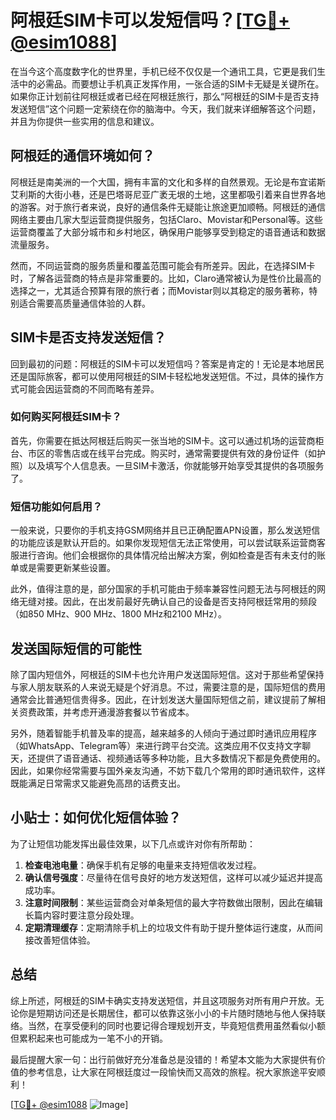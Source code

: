 # 阿根廷SIM卡可以发短信吗？[[TG💪+ @esim1088](https://t.me/s/esim1088)]

在当今这个高度数字化的世界里，手机已经不仅仅是一个通讯工具，它更是我们生活中的必需品。而要想让手机真正发挥作用，一张合适的SIM卡无疑是关键所在。如果你正计划前往阿根廷或者已经在阿根廷旅行，那么“阿根廷的SIM卡是否支持发送短信”这个问题一定萦绕在你的脑海中。今天，我们就来详细解答这个问题，并且为你提供一些实用的信息和建议。

## 阿根廷的通信环境如何？

阿根廷是南美洲的一个大国，拥有丰富的文化和多样的自然景观。无论是布宜诺斯艾利斯的大街小巷，还是巴塔哥尼亚广袤无垠的土地，这里都吸引着来自世界各地的游客。对于旅行者来说，良好的通信条件无疑能让旅途更加顺畅。阿根廷的通信网络主要由几家大型运营商提供服务，包括Claro、Movistar和Personal等。这些运营商覆盖了大部分城市和乡村地区，确保用户能够享受到稳定的语音通话和数据流量服务。

然而，不同运营商的服务质量和覆盖范围可能会有所差异。因此，在选择SIM卡时，了解各运营商的特点是非常重要的。比如，Claro通常被认为是性价比最高的选择之一，尤其适合预算有限的旅行者；而Movistar则以其稳定的服务著称，特别适合需要高质量通信体验的人群。

## SIM卡是否支持发送短信？

回到最初的问题：阿根廷的SIM卡可以发短信吗？答案是肯定的！无论是本地居民还是国际旅客，都可以使用阿根廷的SIM卡轻松地发送短信。不过，具体的操作方式可能会因运营商的不同而略有差异。

### 如何购买阿根廷SIM卡？

首先，你需要在抵达阿根廷后购买一张当地的SIM卡。这可以通过机场的运营商柜台、市区的零售店或在线平台完成。购买时，通常需要提供有效的身份证件（如护照）以及填写个人信息表。一旦SIM卡激活，你就能够开始享受其提供的各项服务了。

### 短信功能如何启用？

一般来说，只要你的手机支持GSM网络并且已正确配置APN设置，那么发送短信的功能应该是默认开启的。如果你发现短信无法正常使用，可以尝试联系运营商客服进行咨询。他们会根据你的具体情况给出解决方案，例如检查是否有未支付的账单或是需要更新某些设置。

此外，值得注意的是，部分国家的手机可能由于频率兼容性问题无法与阿根廷的网络无缝对接。因此，在出发前最好先确认自己的设备是否支持阿根廷常用的频段（如850 MHz、900 MHz、1800 MHz和2100 MHz）。

## 发送国际短信的可能性

除了国内短信外，阿根廷的SIM卡也允许用户发送国际短信。这对于那些希望保持与家人朋友联系的人来说无疑是个好消息。不过，需要注意的是，国际短信的费用通常会比普通短信贵得多。因此，在计划发送大量国际短信之前，建议提前了解相关资费政策，并考虑开通漫游套餐以节省成本。

另外，随着智能手机普及率的提高，越来越多的人倾向于通过即时通讯应用程序（如WhatsApp、Telegram等）来进行跨平台交流。这类应用不仅支持文字聊天，还提供了语音通话、视频通话等多种功能，且大多数情况下都是免费使用的。因此，如果你经常需要与国外亲友沟通，不妨下载几个常用的即时通讯软件，这样既能满足日常需求又能避免高昂的话费支出。

## 小贴士：如何优化短信体验？

为了让短信功能发挥出最佳效果，以下几点或许对你有所帮助：

1. **检查电池电量**：确保手机有足够的电量来支持短信收发过程。
2. **确认信号强度**：尽量待在信号良好的地方发送短信，这样可以减少延迟并提高成功率。
3. **注意时间限制**：某些运营商会对单条短信的最大字符数做出限制，因此在编辑长篇内容时要注意分段处理。
4. **定期清理缓存**：定期清除手机上的垃圾文件有助于提升整体运行速度，从而间接改善短信体验。

## 总结

综上所述，阿根廷的SIM卡确实支持发送短信，并且这项服务对所有用户开放。无论你是短期访问还是长期居住，都可以依靠这张小小的卡片随时随地与他人保持联络。当然，在享受便利的同时也要记得合理规划开支，毕竟短信费用虽然看似小额但累积起来也可能成为一笔不小的开销。

最后提醒大家一句：出行前做好充分准备总是没错的！希望本文能为大家提供有价值的参考信息，让大家在阿根廷度过一段愉快而又高效的旅程。祝大家旅途平安顺利！

[[TG💪+ @esim1088](https://t.me/s/esim1088) ![Image](https://i.postimg.cc/4NQfJmqS/Snipaste-2025-05-13-00-14-12.png)]